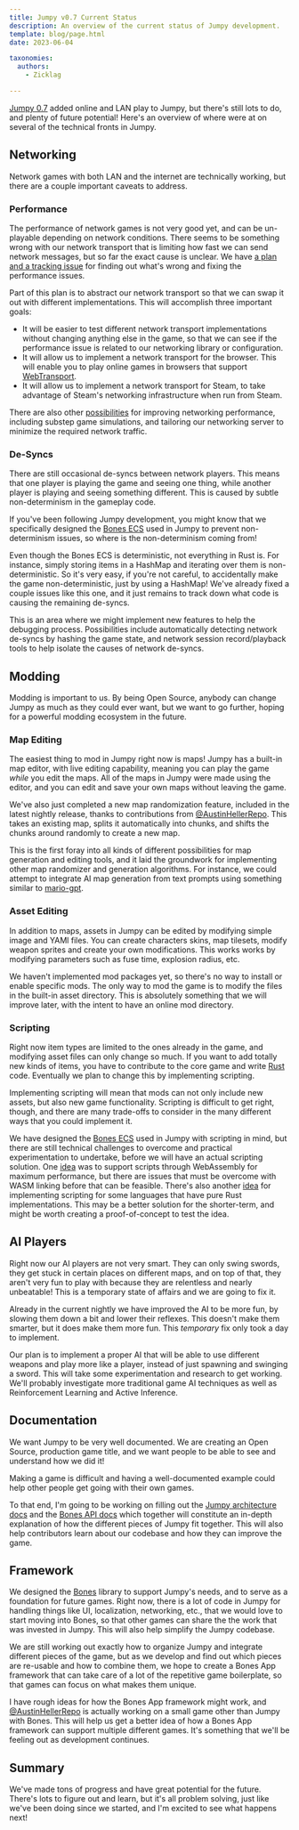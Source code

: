 ```yaml
---
title: Jumpy v0.7 Current Status
description: An overview of the current status of Jumpy development.
template: blog/page.html
date: 2023-06-04

taxonomies:
  authors:
    - Zicklag

---
```


[Jumpy 0.7][v0.7.0] added online and LAN play to Jumpy, but there's still lots to do, and plenty of future potential! Here's an overview of where were at on several of the technical fronts in Jumpy.

[v0.7.0]: https://github.com/fishfolk/jumpy/releases/tag/v0.7.0

## Networking

Network games with both LAN and the internet are technically working, but there are a couple important caveats to address.

### Performance

The performance of network games is not very good yet, and can be un-playable depending on network conditions. There seems to be something wrong with our network transport that is limiting how fast we can send network messages, but so far the exact cause is unclear. We have [a plan and a tracking issue](https://github.com/fishfolk/jumpy/issues/790#issuecomment-1574957511) for finding out what's wrong and fixing the performance issues.

Part of this plan is to abstract our network transport so that we can swap it out with different implementations. This will accomplish three important goals:

- It will be easier to test different network transport implementations without changing anything else in the game, so that we can see if the performance issue is related to our networking library or configuration.
- It will allow us to implement a network transport for the browser. This will enable you to play online games in browsers that support [WebTransport](https://caniuse.com/webtransport).
- It will allow us to implement a network transport for Steam, to take advantage of Steam's networking infrastructure when run from Steam.

There are also other [possibilities](https://github.com/fishfolk/jumpy/issues/790#issuecomment-1574735131) for improving networking performance, including substep game simulations, and tailoring our networking server to minimize the required network traffic.

### De-Syncs

There are still occasional de-syncs between network players. This means that one player is playing the game and seeing one thing, while another player is playing and seeing something different. This is caused by subtle non-determinism in the gameplay code.

If you've been following Jumpy development, you might know that we specifically designed the [Bones ECS][becs] used in Jumpy to prevent non-determinism issues, so where is the non-determinism coming from!

Even though the Bones ECS is deterministic, not everything in Rust is. For instance, simply storing items in a HashMap and iterating over them is non-deterministic. So it's very easy, if you're not careful, to accidentally make the game non-deterministic, just by using a HashMap! We've already fixed a couple issues like this one, and it just remains to track down what code is causing the remaining de-syncs.

This is an area where we might implement new features to help the debugging process. Possibilities include automatically detecting network de-syncs by hashing the game state, and network session record/playback tools to help isolate the causes of network de-syncs.

## Modding

Modding is important to us. By being Open Source, anybody can change Jumpy as much as they could ever want, but we want to go further, hoping for a powerful modding ecosystem in the future.

### Map Editing

The easiest thing to mod in Jumpy right now is maps! Jumpy has a built-in map editor, with live editing capability, meaning you can play the game _while_ you edit the maps. All of the maps in Jumpy were made using the editor, and you can edit and save your own maps without leaving the game.

We've also just completed a new map randomization feature, included in the latest nightly release, thanks to contributions from [@AustinHellerRepo]. This takes an existing map, splits it automatically into chunks, and shifts the chunks around randomly to create a new map.

This is the first foray into all kinds of different possibilities for map generation and editing tools, and it laid the groundwork for implementing other map randomizer and generation algorithms. For instance, we could attempt to integrate AI map generation from text prompts using something similar to [mario-gpt](https://github.com/shyamsn97/mario-gpt).

### Asset Editing

In addition to maps, assets in Jumpy can be edited by modifying simple image and YAMl files. You can create characters skins, map tilesets, modify weapon sprites and create your own modifications. This works works by modifying parameters such as fuse time, explosion radius, etc.

We haven't implemented mod packages yet, so there's no way to install or enable specific mods. The only way to mod the game is to modify the files in the built-in asset directory. This is absolutely something that we will improve later, with the intent to have an online mod directory.

### Scripting

Right now item types are limited to the ones already in the game, and modifying asset files can only change so much. If you want to add totally new kinds of items, you have to contribute to the core game and write [Rust](https://www.rust-lang.org/) code. Eventually we plan to change this by implementing scripting.

Implementing scripting will mean that mods can not only include new assets, but also new game functionality. Scripting is difficult to get right, though, and there are many trade-offs to consider in the many different ways that you could implement it.

We have designed the [Bones ECS][becs] used in Jumpy with scripting in mind, but there are still technical challenges to overcome and practical experimentation to undertake, before we will have an actual scripting solution. One [idea](https://github.com/fishfolk/jumpy/discussions/489#discussioncomment-5115291) was to support scripts through WebAssembly for maximum performance, but there are issues that must be overcome with WASM linking before that can be feasible. There's also another [idea](https://github.com/fishfolk/jumpy/discussions/799) for implementing scripting for some languages that have pure Rust implementations. This may be a better solution for the shorter-term, and might be worth creating a proof-of-concept to test the idea.

## AI Players

Right now our AI players are not very smart. They can only swing swords, they get stuck in certain places on different maps, and on top of that, they aren't very fun to play with because they are relentless and nearly unbeatable! This is a temporary state of affairs and we are going to fix it.

Already in the current nightly we have improved the AI to be more fun, by slowing them down a bit and lower their reflexes. This doesn't make them smarter, but it does make them more fun. This _temporary_ fix only took a day to implement.

Our plan is to implement a proper AI that will be able to use different weapons and play more like a player, instead of just spawning and swinging a sword. This will take some experimentation and research to get working. We'll probably investigate more traditional game AI techniques as well as Reinforcement Learning and Active Inference.

## Documentation

We want Jumpy to be very well documented. We are creating an Open Source, production game title, and we want people to be able to see and understand how we did it!

Making a game is difficult and having a well-documented example could help other people get going with their own games.

To that end, I'm going to be working on filling out the [Jumpy architecture docs](https://fishfolk.github.io/jumpy/book/developers/rustdoc/jumpy/index.html) and the [Bones API docs](https://fishfolk.github.io/bones/rustdoc/bones_lib/index.html) which together will constitute an in-depth explanation of how the different pieces of Jumpy fit together. This will also help contributors learn about our codebase and how they can improve the game.

## Framework

We designed the [Bones] library to support Jumpy's needs, and to serve as a foundation for future games. Right now, there is a lot of code in Jumpy for handling things like UI, localization, networking, etc., that we would love to start moving into Bones, so that other games can share the the work that was invested in Jumpy. This will also help simplify the Jumpy codebase.

We are still working out exactly how to organize Jumpy and integrate different pieces of the game, but as we develop and find out which pieces are re-usable and how to combine them, we hope to create a Bones App framework that can take care of a lot of the repetitive game boilerplate, so that games can focus on what makes them unique.

I have rough ideas for how the Bones App framework might work, and [@AustinHellerRepo] is actually working on a small game other than Jumpy with Bones. This will help us get a better idea of how a Bones App framework can support multiple different games. It's something that we'll be feeling out as development continues.

## Summary

We've made tons of progress and have great potential for the future. There's lots to figure out and learn, but it's all problem solving, just like we've been doing since we started, and I'm excited to see what happens next!

[becs]: https://fishfolk.org/development/bones/introduction/#bones-ecs
[Bones]: https://fishfolk.org/development/bones/introduction/
[@AustinHellerRepo]: https://github.com/AustinHellerRepo
